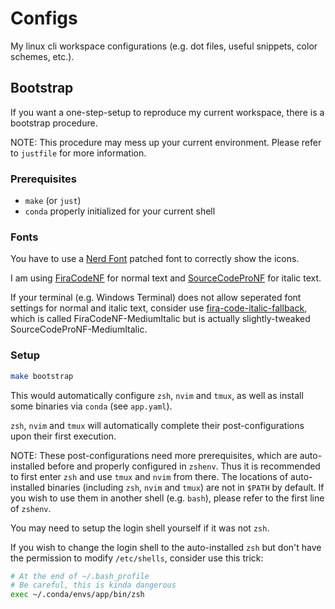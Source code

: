 # Configs

My linux cli workspace configurations (e.g. dot files, useful snippets, color schemes, etc.).

## Bootstrap

If you want a one-step-setup to reproduce my current workspace, there is a bootstrap procedure.

NOTE: This procedure may mess up your current environment. Please refer to `justfile` for more information.

### Prerequisites

- `make` (or `just`)
- `conda` properly initialized for your current shell

### Fonts

You have to use a [Nerd Font](https://www.nerdfonts.com/) patched font to correctly show the icons.

I am using [FiraCodeNF](https://github.com/ryanoasis/nerd-fonts/releases/download/v3.1.1/FiraCode.zip) for normal text and [SourceCodeProNF](https://github.com/ryanoasis/nerd-fonts/releases/download/v3.1.1/SourceCodePro.zip) for italic text.

If your terminal (e.g. Windows Terminal) does not allow seperated font settings for normal and italic text, consider use [fira-code-italic-fallback](https://github.com/lljbash/fira-code-italic-fallback), which is called FiraCodeNF-MediumItalic but is actually slightly-tweaked SourceCodeProNF-MediumItalic.

### Setup

```bash
make bootstrap
```

This would automatically configure `zsh`, `nvim` and `tmux`, as well as install some binaries via `conda` (see `app.yaml`).

`zsh`, `nvim` and `tmux` will automatically complete their post-configurations upon their first execution.

NOTE: These post-configurations need more prerequisites, which are auto-installed before and properly configured in `zshenv`. Thus it is recommended to first enter `zsh` and use `tmux` and `nvim` from there. The locations of auto-installed binaries (including `zsh`, `nvim` and `tmux`) are not in `$PATH` by default. If you wish to use them in another shell (e.g. `bash`), please refer to the first line of `zshenv`.

You may need to setup the login shell yourself if it was not `zsh`.

If you wish to change the login shell to the auto-installed `zsh` but don't have the permission to modify `/etc/shells`, consider use this trick:
```bash
# At the end of ~/.bash_profile
# Be careful, this is kinda dangerous
exec ~/.conda/envs/app/bin/zsh
```
